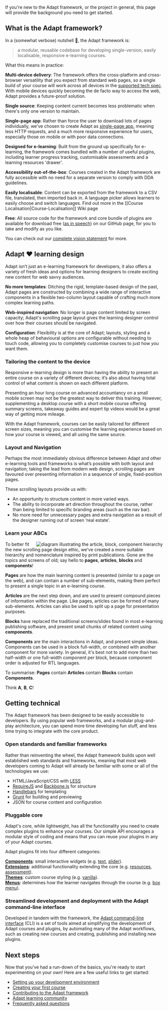 If you're new to the Adapt framework, or the project in general, this page will provide the background you need to get started.

## What is the Adapt framework?

In a (somewhat verbose) nutshell :chestnut:, the Adapt framework is:<br>
> a modular, reusable codebase for developing single-version, easily localisable, responsive e-learning courses.

What this means in practice:

**Multi-device delivery**: The framework offers the cross-platform and cross-browser versatility that you expect from standard web pages, so a single build of your course will work across all devices in the [supported tech spec](https://github.com/adaptlearning/documentation/blob/master/01_cross_workstream/developer_requirements.md). With mobile devices quickly becoming the de facto way to access the web, Adapt provides a future-proof solution.

**Single source**: Keeping content current becomes less problematic when there's only one version to maintain.

**Single-page app**: Rather than force the user to download lots of pages individually, we've chosen to create Adapt as [single-page app](https://en.wikipedia.org/wiki/Single-page_application), meaning less HTTP requests, and a much more responsive experience for users, especially those on mobile or with poor data connections.

**Designed for e-learning**: Built from the ground up specifically for e-learning, the framework comes bundled with a number of useful plugins, including learner progress tracking, customisable assessments and a learning resources 'drawer'.

**Accessibility out-of-the-box**: Courses created in the Adapt framework are fully accessible with no need for a separate version to comply with DDA guidelines.

**Easily localisable**: Content can be exported from the framework to a CSV file, translated, then imported back in. A language picker allows learners to easily choose and switch languages. Find out more in the [[Course Localisation|Course-Localisation]] Wiki page

**Free**: All source code for the framework and core bundle of plugins are available for download free ([as in speech](https://en.wikipedia.org/wiki/Free_and_open-source_software)) on our GitHub page, for you to take and modify as you like.

You can check out our [complete vision statement](https://github.com/adaptlearning/documentation/blob/master/01_cross_workstream/vision_breakdown.docx) for more.

## Adapt :heart: learning design

Adapt isn’t just an e-learning framework for developers, it also offers a variety of fresh ideas and options for learning designers to create exciting new content for web savvy audiences.

**No more templates**: Ditching the rigid, template-based design of the past, Adapt pages are constructed by combining a wide range of interactive components in a flexible two-column layout capable of crafting much more complex learning paths.

**Web-inspired navigation**: No longer is page content limited by screen capacity; Adapt's scrolling page layout gives the learning designer control over how their courses should be navigated.

**Configuration**: Flexibility is at the core of Adapt; layouts, styling and a whole heap of behavioural options are configurable without needing to touch code, allowing you to completely customise courses to just how *you* want them.

### Tailoring the content to the device

Responsive e-learning design is more than having the ability to present an entire course on a variety of different devices; it’s also about having total control of what content is shown on each different platform.

Presenting an hour long course on advanced accountancy on a small mobile screen may not be the greatest way to deliver this training. However, supplementing a desktop course with a short mobile course offering summary screens, takeaway guides and expert tip videos would be a great way of getting more mileage.

With the Adapt framework, courses can be easily tailored for different screen sizes, meaning you can customise the learning experience based on how your course is viewed, and all using the same source.

### Layout and Navigation

Perhaps the most immediately obvious difference between Adapt and other e-learning tools and frameworks is what’s possible with both layout and navigation; taking the lead from modern web design, scrolling pages are favoured over presenting information in a sequence of single, fixed-position pages.

These scrolling layouts provide us with:

- An opportunity to structure content in more varied ways.
- The ability to incorporate art direction throughout the course, rather than being limited to specific branding areas (such as the nav bar).
- No more need for unnecessary pages and extra navigation as a result of the designer running out of screen ‘real estate’.

### Learn your ABCs

<img src="https://github.com/adaptlearning/documentation/blob/master/04_wiki_assets/adapt_framework/adapt-a-b-c.jpg" alt="diagram illustrating the article, block, component hierarchy" align="right">

To better fit the new scrolling page design ethic, we've created a more suitable hierarchy and nomenclature inspired by print publications. Gone are the topics and screens of old; say hello to **pages**, **articles**, **blocks** and **components**!

**Pages** are how the main learning content is presented (similar to a page on the web), and can contain a number of sub-elements, making them perfect to present a single topic in an e-learning course.

**Articles** are the next step down, and are used to present compound pieces of information within the page. Like pages, articles can be formed of many sub-elements. Articles can also be used to split up a page for presentation purposes.

**Blocks** have replaced the traditional screens/slides found in most e-learning publishing software, and present small chunks of related content using **components**.

**Components** are the main interactions in Adapt, and present simple ideas. Components can be used in a block full-width, or combined with another component for more variety. In general, it's best not to add more than two half-width or one full-width component per block, because component order is adjusted for RTL languages. 

To summarise: **Pages** contain **Articles** contain **Blocks** contain **Components**.

Think **A**, **B**, **C**!

## Getting technical

The Adapt framework has been designed to be easily accessible to developers. By using popular web frameworks, and a modular plug-and-play architecture, you can spend more time developing fun stuff, and less time trying to integrate with the core product.

### Open standards and familiar frameworks

Rather than reinventing the wheel, the Adapt framework builds upon well established web standards and frameworks, meaning that most web developers coming to Adapt will already be familiar with some or all of the technologies we use:

- HTML/JavaScript/CSS with [LESS](http://lesscss.org/)
- [RequireJS](http://requirejs.org/) and [Backbone.js](http://backbonejs.org/) for structure
- [Handlebars](http://handlebarsjs.com/) for templating
- [Grunt](http://gruntjs.com/) for building and previewing
- JSON for course content and configuration

### Pluggable core

Adapt's core, while lightweight, has all the functionality you need to create complex plugins to enhance your courses. Our simple API encourages a modular style of coding and means that you can reuse your plugins in any of your Adapt courses.

Adapt plugins fit into four different categories:

**[Components](https://github.com/adaptlearning/adapt_framework/wiki/Core-Plug-ins-in-the-Adapt-Learning-Framework#components)**: small interactive widgets (e.g. [text](https://github.com/adaptlearning/adapt-contrib-text), [slider](https://github.com/adaptlearning/adapt-contrib-slider)).<br>
**[Extensions](https://github.com/adaptlearning/adapt_framework/wiki/Core-Plug-ins-in-the-Adapt-Learning-Framework#extensions)**: additional functionality extending the core (e.g. [resources](https://github.com/adaptlearning/adapt-contrib-resources), [assessment](https://github.com/adaptlearning/adapt-contrib-assessment)).<br>
**[Themes](https://github.com/adaptlearning/adapt_framework/wiki/Core-Plug-ins-in-the-Adapt-Learning-Framework#themes)**: custom course styling (e.g. [vanilla](https://github.com/adaptlearning/adapt-contrib-vanilla)).<br>
**[Menus](https://github.com/adaptlearning/adapt_framework/wiki/Core-Plug-ins-in-the-Adapt-Learning-Framework#menus)**: determines how the learner navigates through the course (e.g. [box menu](https://github.com/adaptlearning/adapt-contrib-boxmenu/)).

### Streamlined development and deployment with the Adapt command-line interface

Developed in tandem with the framework, the [Adapt command-line interface](https://github.com/adaptlearning/adapt_framework/wiki/Adapt-Command-Line-Interface) (CLI) is a set of tools aimed at simplifying the development of Adapt courses and plugins, by automating many of the Adapt workflows, such as creating new courses and creating, publishing and installing new plugins.

## Next steps

Now that you've had a run-down of the basics, you're ready to start experimenting on your own! Here are a few useful links to get started:

- [Setting up your development environment](https://github.com/adaptlearning/adapt_framework/wiki/Setting-up-your-development-environment)
- [Creating your first course](https://github.com/adaptlearning/adapt_framework/wiki/Creating-your-first-course)
- [Contributing to the Adapt framework](https://github.com/adaptlearning/adapt_framework/wiki/Contributing-to-the-Adapt-Framework)
- [Adapt learning community](https://community.adaptlearning.org/)
- [Frequently asked questions](https://github.com/adaptlearning/adapt_authoring/wiki/FAQ)